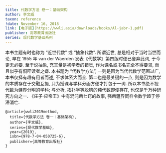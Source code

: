 ```yaml
---
title: 代数学方法 卷一：基础架构
author: 李文威
taxon: reference
!date: November 16, 2018
link: [电子版](https://wwli.asia/downloads/books/Al-jabr-1.pdf)
publisher: 高等教育出版社
series: 现代数学基础系列
---
```


本书主题有时也称为 “近世代数” 或 “抽象代数”. 所谓近世, 总是相对于当时当世而论, 
早在 1955 年 van der Waerden 发表《代数学》第四版时便已舍弃此词, 于今更无必要. 
至于说抽象, 充其量是初学者的错觉, 作为课名或书名完全不得要领, 而且似乎有恫吓读者之嫌. 
本书题为 “代数学方法”, 一则是因为当代代数学范围过广, 本书仅择有趣有用者而述, 不求体系大而全. 
第二也是最关键的一点, 则是因为数学的本质存在于交融互摄, 只为授课与学科分画方便才打包于一词. 
所以本书绝不视代数为疆界分明的学科; 与分析, 拓扑学等脱钩的纯代数即便存在, 也仅是千万种研究方向之一. 
《庄子·应帝王》中有混沌凿七窍的故事, 强凿疆界同样令数学趋于停滞消亡.

```
@article{wwli2019method,
  title={代数学方法 卷一：基础架构},
  author={李文威},
  series={现代数学基础},
  year={2019},
  isbn={978-7-04-050725-6},
  publisher={高等教育出版社}
}
```
